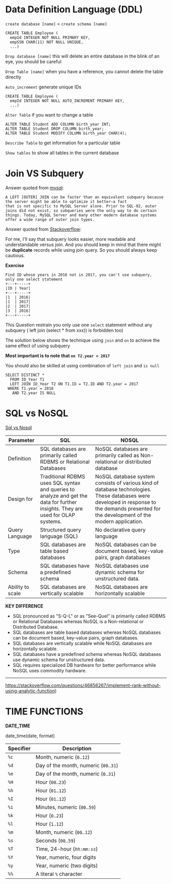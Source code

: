 # Data Definition Language (DDL)

`create database [name]` = `create schema [name]`

```mysql
CREATE TABLE Employee (
  empId INTEGER NOT NULL PRIMARY KEY, 
  empSSN CHAR(11) NOT NULL UNIQUE, 
  ...)
```

`Drop database [name]` this will delete an entire database in the blink of an eye, you should be careful

`Drop Table [name]`  when you have a reference, you cannot delete the table directly

`Auto_increment` generate unique IDs

```mysql
CREATE TABLE Employee (
  empId INTEGER NOT NULL AUTO_INCREMENT PRIMARY KEY,
  ...)
```

`Alter Table`  if you want to change a table

```mysql
ALTER TABLE Student ADD COLUMN birth_year INT;
ALTER TABLE Student DROP COLUMN birth_year;
ALTER TABLE Student MODIFY COLUMN birth_year CHAR(4);
```

`Describe Table` to get information for a particular table

`Show tables` to show all tables in the current database

# Join VS Subquery

Answer quoted from [mysql](https://dev.mysql.com/doc/refman/5.7/en/rewriting-subqueries.html): 



```
A LEFT [OUTER] JOIN can be faster than an equivalent subquery because the server might be able to optimize it better—a fact
that is not specific to MySQL Server alone. Prior to SQL-92, outer joins did not exist, so subqueries were the only way to do certain things. Today, MySQL Server and many other modern database systems offer a wide range of outer join types.
```

Answer quoted from [Stackoverflow](https://stackoverflow.com/questions/2577174/join-vs-sub-query):



For me, I'll say that subquery looks easier, more readable and understandable versus join. And you should keep in mind that there might be **duplicate** records while using join query. So you should always keep cautious. 

**Exercise**

```
Find ID whose years in 2016 not in 2017, you can't use subquery,
only one select statement
+---+-----+
|ID | Year|
+---+-----+
|1  | 2016|
|1  | 2017|
|2  | 2017|
|3  | 2016|
+---+-----+
```

This Question restrain you only use one `select` statement without any subquery ( left join (select * from xxx)) is forbidden too)

The solution below shows the technique using `join` and `on` to achieve the same effect of using subquery

**Most important is to note that `on T2.year = 2017`**

You should also be skilled at using combination of `left join` and `is null`

```mysql
SELECT DISTINCT *
  FROM ID_Year T1
  LEFT JOIN ID_Year T2 ON T1.ID = T2.ID AND T2.year = 2017
 WHERE T1.year = 2016
   AND T2.year IS NULL
```



# SQL vs NoSQL

[Sql vs Nosql](https://www.guru99.com/sql-vs-nosql.html)

| **Parameter**    | **SQL**                                                      | **NOSQL**                                                    |
| ---------------- | ------------------------------------------------------------ | ------------------------------------------------------------ |
| Definition       | SQL databases are primarily called RDBMS or Relational Databases | NoSQL databases are primarily called as Non-relational or distributed database |
| Design for       | Traditional RDBMS uses SQL syntax and queries to analyze and get the data for further insights. They are used for OLAP systems. | NoSQL database system consists of various kind of database technologies. These databases were developed in response to the demands presented for the development of the modern application. |
| Query Language   | Structured query language (SQL)                              | No declarative query language                                |
| Type             | SQL databases are table based databases                      | NoSQL databases can be document based, key-value pairs, graph databases |
| Schema           | SQL databases have a predefined schema                       | NoSQL databases use dynamic schema for unstructured data.    |
| Ability to scale | SQL databases are vertically scalable                        | NoSQL databases are horizontally scalable                    |



**KEY DIFFERENCE**

- SQL pronounced as "S-Q-L" or as "See-Quel" is primarily called RDBMS or Relational Databases whereas NoSQL is a Non-relational or Distributed Database.
- SQL databases are table based databases whereas NoSQL databases can be document based, key-value pairs, graph databases.
- SQL databases are vertically scalable while NoSQL databases are horizontally scalable.
- SQL databases have a predefined schema whereas NoSQL databases use dynamic schema for unstructured data.
- SQL requires specialized DB hardware for better performance while NoSQL uses commodity hardware.

---

https://stackoverflow.com/questions/46856267/implement-rank-without-using-analytic-function)



# TIME FUNCTIONS

**DATE_TIME**

date_time(date, format)

| Specifier | Description                            |
| --------- | -------------------------------------- |
| `%c`      | Month, numeric (`0`..`12`)             |
| `%d`      | Day of the month, numeric (`00`..`31`) |
| `%e`      | Day of the month, numeric (`0`..`31`)  |
| `%H`      | Hour (`00`..`23`)                      |
| `%h`      | Hour (`01`..`12`)                      |
| `%I`      | Hour (`01`..`12`)                      |
| `%i`      | Minutes, numeric (`00`..`59`)          |
| `%k`      | Hour (`0`..`23`)                       |
| `%l`      | Hour (`1`..`12`)                       |
| `%m`      | Month, numeric (`00`..`12`)            |
| `%s`      | Seconds (`00`..`59`)                   |
| `%T`      | Time, 24-hour (*`hh:mm:ss`*)           |
| `%Y`      | Year, numeric, four digits             |
| `%y`      | Year, numeric (two digits)             |
| `%%`      | A literal `%` character                |



